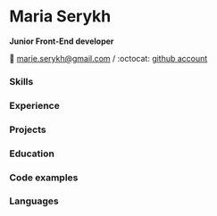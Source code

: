 # Maria Serykh

**Junior Front-End developer**

:envelope_with_arrow: <marie.serykh@gmail.com> / :octocat: [github account](https://github.com/mserykh)

### Skills

### Experience

### Projects

### Education

### Code examples

### Languages
